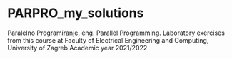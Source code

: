 # PARPRO_my_solutions
Paralelno Programiranje, eng. Parallel Programming. Laboratory exercises from this course at Faculty of Electrical Engineering and Computing, University of Zagreb
Academic year 2021/2022
